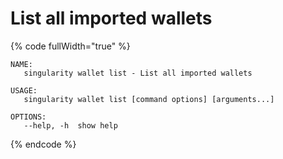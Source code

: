 # List all imported wallets

{% code fullWidth="true" %}
```
NAME:
   singularity wallet list - List all imported wallets

USAGE:
   singularity wallet list [command options] [arguments...]

OPTIONS:
   --help, -h  show help
```
{% endcode %}
